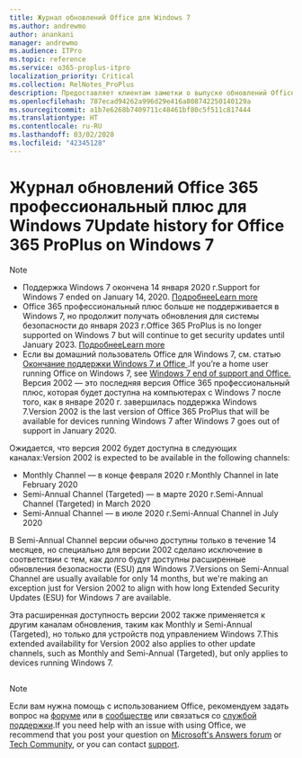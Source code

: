```yaml
---
title: Журнал обновлений Office для Windows 7
ms.author: andrewmo
author: anankani
manager: andrewmo
ms.audience: ITPro
ms.topic: reference
ms.service: o365-proplus-itpro
localization_priority: Critical
ms.collection: RelNotes_ProPlus
description: Предоставляет клиентам заметки о выпуске обновлений Office 365 профессиональный плюс для Windows 7
ms.openlocfilehash: 787ecad94262a996d29e416a808742250140129a
ms.sourcegitcommit: a1b7e6268b7409711c48461bf80c5f511c817444
ms.translationtype: HT
ms.contentlocale: ru-RU
ms.lasthandoff: 03/02/2020
ms.locfileid: "42345128"
---
```

# <a name="update-history-for-office-365-proplus-on-windows-7"></a><span data-ttu-id="bf406-103">Журнал обновлений Office 365 профессиональный плюс для Windows 7</span><span class="sxs-lookup"><span data-stu-id="bf406-103">Update history for Office 365 ProPlus on Windows 7</span></span> 

 > [!NOTE]
>
>- <span data-ttu-id="bf406-104">Поддержка Windows 7 окончена 14 января 2020 г.</span><span class="sxs-lookup"><span data-stu-id="bf406-104">Support for Windows 7 ended on January 14, 2020.</span></span> [<span data-ttu-id="bf406-105">Подробнее</span><span class="sxs-lookup"><span data-stu-id="bf406-105">Learn more</span></span>](https://www.microsoft.com/microsoft-365/windows/end-of-windows-7-support?rtc=1)
>- <span data-ttu-id="bf406-106">Office 365 профессиональный плюс больше не поддерживается в Windows 7, но продолжит получать обновления для системы безопасности до января 2023 г.</span><span class="sxs-lookup"><span data-stu-id="bf406-106">Office 365 ProPlus is no longer supported on Windows 7 but will continue to get security updates until January 2023.</span></span> [<span data-ttu-id="bf406-107">Подробнее</span><span class="sxs-lookup"><span data-stu-id="bf406-107">Learn more</span></span>](https://docs.microsoft.com/DeployOffice/windows-7-support)
>- <span data-ttu-id="bf406-108">Если вы домашний пользователь Office для Windows 7, см. статью [Окончание поддержки Windows 7 и Office ](https://support.office.com/en-us/article/windows-7-end-of-support-and-office-78f20fab-b57b-44d7-8368-06a8493f3cb9?ui=en-US&rs=en-US&ad=US).</span><span class="sxs-lookup"><span data-stu-id="bf406-108">If you’re a home user running Office on Windows 7, see [Windows 7 end of support and Office.](https://support.office.com/en-us/article/windows-7-end-of-support-and-office-78f20fab-b57b-44d7-8368-06a8493f3cb9?ui=en-US&rs=en-US&ad=US)</span></span>
<span data-ttu-id="bf406-109">Версия 2002 — это последняя версия Office 365 профессиональный плюс, которая будет доступна на компьютерах с Windows 7 после того, как в январе 2020 г. завершилась поддержка Windows 7.</span><span class="sxs-lookup"><span data-stu-id="bf406-109">Version 2002 is the last version of Office 365 ProPlus that will be available for devices running Windows 7 after Windows 7 goes out of support in January 2020.</span></span>  

<span data-ttu-id="bf406-110">Ожидается, что версия 2002 будет доступна в следующих каналах:</span><span class="sxs-lookup"><span data-stu-id="bf406-110">Version 2002 is expected to be available in the following channels:</span></span>
- <span data-ttu-id="bf406-111">Monthly Channel — в конце февраля 2020 г.</span><span class="sxs-lookup"><span data-stu-id="bf406-111">Monthly Channel in late February 2020</span></span>
- <span data-ttu-id="bf406-112">Semi-Annual Channel (Targeted) — в марте 2020 г.</span><span class="sxs-lookup"><span data-stu-id="bf406-112">Semi-Annual Channel (Targeted) in March 2020</span></span>
- <span data-ttu-id="bf406-113">Semi-Annual Channel — в июле 2020 г.</span><span class="sxs-lookup"><span data-stu-id="bf406-113">Semi-Annual Channel in July 2020</span></span>

<span data-ttu-id="bf406-114">В Semi-Annual Channel версии обычно доступны только в течение 14 месяцев, но специально для версии 2002 сделано исключение в соответствии с тем, как долго будут доступны расширенные обновления безопасности (ESU) для Windows 7.</span><span class="sxs-lookup"><span data-stu-id="bf406-114">Versions on Semi-Annual Channel are usually available for only 14 months, but we're making an exception just for Version 2002 to align with how long Extended Security Updates (ESU) for Windows 7 are available.</span></span>

<span data-ttu-id="bf406-115">Эта расширенная доступность версии 2002 также применяется к другим каналам обновления, таким как Monthly и Semi-Annual (Targeted), но только для устройств под управлением Windows 7.</span><span class="sxs-lookup"><span data-stu-id="bf406-115">This extended availability for Version 2002 also applies to other update channels, such as Monthly and Semi-Annual (Targeted), but only applies to devices running Windows 7.</span></span>

##


[//]: # (НЕ УДАЛЯТЬ)




> [!NOTE]
> <span data-ttu-id="bf406-117">Если вам нужна помощь с использованием Office, рекомендуем задать вопрос на [форуме](https://answers.microsoft.com/) или в [сообществе](https://techcommunity.microsoft.com/) или связаться со [службой поддержки](https://support.microsoft.com/contactus).</span><span class="sxs-lookup"><span data-stu-id="bf406-117">If you need help with an issue with using Office, we recommend that you post your question on [Microsoft's Answers forum](https://answers.microsoft.com/) or [Tech Community](https://techcommunity.microsoft.com/), or you can contact [support](https://support.microsoft.com/contactus).</span></span>

